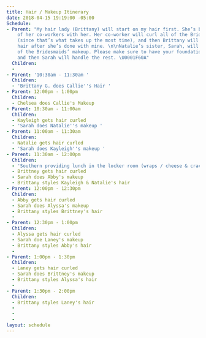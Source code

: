 ```yaml
---
title: Hair / Makeup Itinerary
date: 2018-04-15 19:19:00 -05:00
Schedule:
- Parent: "My hair lady (Brittany) will start on my hair first. She’s bringing one
    of her co-workers with her. Her co-worker will curl all of the Bridesmaids’ hair
    (since that’s what takes up the most time), and then Brittany will style everyones’
    hair after she’s done with mine. \n\nNatalie’s sister, Sarah, will be doing all
    of the Bridesmaids’ makeup. Please make sure to have your foundation on already,
    and then Sarah will handle the rest. \U0001F60A"
  Children:
  - 
- Parent: '10:30am - 11:30am '
  Children:
  - 'Brittany G. does Callie''s Hair '
- Parent: 12:00pm - 1:00pm
  Children:
  - Chelsea does Callie's Makeup
- Parent: 10:30am - 11:00am
  Children:
  - Kayleigh gets hair curled
  - 'Sarah does Natalie''s makeup '
- Parent: 11:00am - 11:30am
  Children:
  - Natalie gets hair curled
  - 'Sarah does Kayleigh''s makeup '
- Parent: 11:30am - 12:00pm
  Children:
  - 'Southern providing lunch in the locker room (wraps / cheese & crackers) '
  - Brittney gets hair curled
  - Sarah does Abby's makeup
  - Brittany styles Kayleigh & Natalie's hair
- Parent: 12:00pm - 12:30pm
  Children:
  - Abby gets hair curled
  - Sarah does Alyssa's makeup
  - Brittany styles Brittney's hair
  - 
- Parent: 12:30pm - 1:00pm
  Children:
  - Alyssa gets hair curled
  - Sarah doe Laney's makeup
  - Brittany styles Abby's hair
  - 
- Parent: 1:00pm - 1:30pm
  Children:
  - Laney gets hair curled
  - Sarah does Brittney's makeup
  - Brittany styles Alyssa's hair
  - 
- Parent: 1:30pm - 2:00pm
  Children:
  - Brittany styles Laney's hair
  - 
  - 
  - 
layout: schedule
---
```


